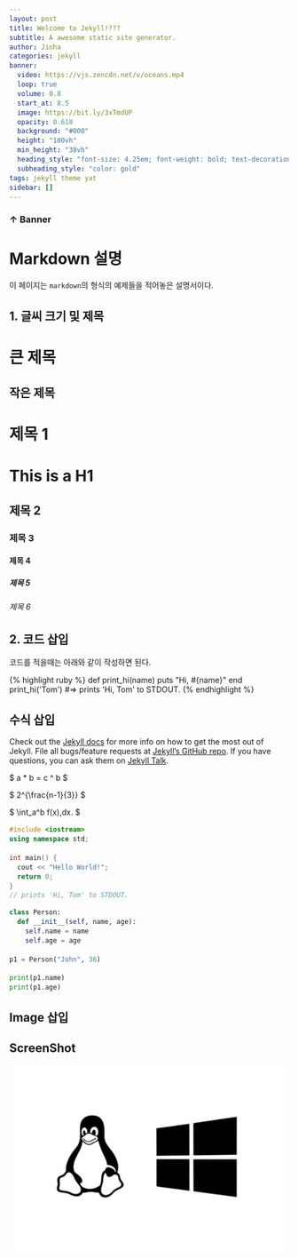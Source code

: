 ```yaml
---
layout: post
title: Welcome to Jekyll!???
subtitle: A awesome static site generator.
author: Jinha
categories: jekyll
banner:
  video: https://vjs.zencdn.net/v/oceans.mp4
  loop: true
  volume: 0.8
  start_at: 8.5
  image: https://bit.ly/3xTmdUP
  opacity: 0.618
  background: "#000"
  height: "100vh"
  min_height: "38vh"
  heading_style: "font-size: 4.25em; font-weight: bold; text-decoration: underline"
  subheading_style: "color: gold"
tags: jekyll theme yat
sidebar: []
---
```

### ↑ Banner

# Markdown 설명

이 페이지는 `markdown`의 형식의 예제들을 적어놓은 설명서이다.

## 1. 글씨 크기 및 제목
  큰 제목
  =============

  작은 제목
  -------------

# 제목 1
# This is a H1
## 제목 2
### 제목 3
#### 제목 4
##### 제목 5
###### 제목 6

## 2. 코드 삽입

코드를 적을때는 아래와 같이 작성하면 된다.

{% highlight ruby %}
def print_hi(name)
puts "Hi, #{name}"
end
print_hi('Tom')
#=> prints 'Hi, Tom' to STDOUT.
{% endhighlight %}

## 수식 삽입

Check out the [Jekyll docs][jekyll-docs] for more info on how to get the most out of Jekyll. File all bugs/feature requests at [Jekyll’s GitHub repo][jekyll-gh]. If you have questions, you can ask them on [Jekyll Talk][jekyll-talk].

[jekyll-docs]: https://jekyllrb.com/docs/home
[jekyll-gh]: https://github.com/jekyll/jekyll
[jekyll-talk]: https://talk.jekyllrb.com/

$ a \* b = c ^ b $

$ 2^{\frac{n-1}{3}} $

$ \int_a^b f(x)\,dx. $

```cpp
#include <iostream>
using namespace std;

int main() {
  cout << "Hello World!";
  return 0;
}
// prints 'Hi, Tom' to STDOUT.
```

```python
class Person:
  def __init__(self, name, age):
    self.name = name
    self.age = age

p1 = Person("John", 36)

print(p1.name)
print(p1.age)
```

## Image 삽입
ScreenShot <br>
--------
![linux](../assets/images/post/linux_windows_logos-600x400.jpg)